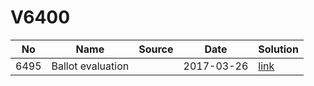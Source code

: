 # V6400

| No| Name| Source| Date| Solution|
|--|--|--|--|--|
|6495| Ballot evaluation| | 2017-03-26 | [link](./6495/6495.cpp)|

